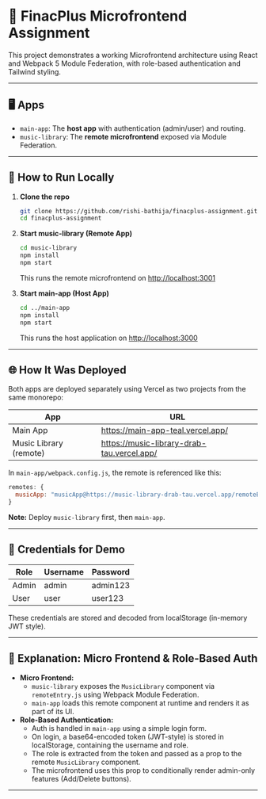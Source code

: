 # 🎵 FinacPlus Microfrontend Assignment

This project demonstrates a working Microfrontend architecture using React and Webpack 5 Module Federation, with role-based authentication and Tailwind styling.

---

## 🖥️ Apps

- `main-app`: The **host app** with authentication (admin/user) and routing.
- `music-library`: The **remote microfrontend** exposed via Module Federation.

---

## 🚀 How to Run Locally

1. **Clone the repo**
   ```bash
   git clone https://github.com/rishi-bathija/finacplus-assignment.git
   cd finacplus-assignment
   ```
2. **Start music-library (Remote App)**
   ```bash
   cd music-library
   npm install
   npm start
   ```
   This runs the remote microfrontend on [http://localhost:3001](http://localhost:3001)

3. **Start main-app (Host App)**
   ```bash
   cd ../main-app
   npm install
   npm start
   ```
   This runs the host application on [http://localhost:3000](http://localhost:3000)

---

## 🌐 How It Was Deployed

Both apps are deployed separately using Vercel as two projects from the same monorepo:

| App         | URL                                                      |
|-------------|----------------------------------------------------------|
| Main App    | https://main-app-teal.vercel.app/                        |
| Music Library (remote) | https://music-library-drab-tau.vercel.app/    |

In `main-app/webpack.config.js`, the remote is referenced like this:
```js
remotes: {
  musicApp: "musicApp@https://music-library-drab-tau.vercel.app/remoteEntry.js"
}
```
**Note:** Deploy `music-library` first, then `main-app`.

---

## 🔐 Credentials for Demo

| Role  | Username | Password  |
|-------|----------|-----------|
| Admin | admin    | admin123  |
| User  | user     | user123   |

These credentials are stored and decoded from localStorage (in-memory JWT style).

---

## 🧠 Explanation: Micro Frontend & Role-Based Auth

- **Micro Frontend:**
  - `music-library` exposes the `MusicLibrary` component via `remoteEntry.js` using Webpack Module Federation.
  - `main-app` loads this remote component at runtime and renders it as part of its UI.
- **Role-Based Authentication:**
  - Auth is handled in `main-app` using a simple login form.
  - On login, a base64-encoded token (JWT-style) is stored in localStorage, containing the username and role.
  - The role is extracted from the token and passed as a prop to the remote `MusicLibrary` component.
  - The microfrontend uses this prop to conditionally render admin-only features (Add/Delete buttons).

---
